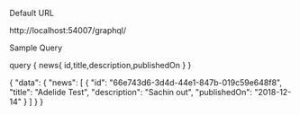 ﻿Default URL

http://localhost:54007/graphql/

Sample Query

query {
  news{
    id,title,description,publishedOn
  }
}

{
  "data": {
    "news": [
      {
        "id": "66e743d6-3d4d-44e1-847b-019c59e648f8",
        "title": "Adelide Test",
        "description": "Sachin out",
        "publishedOn": "2018-12-14"
      }
    ]
  }
}
